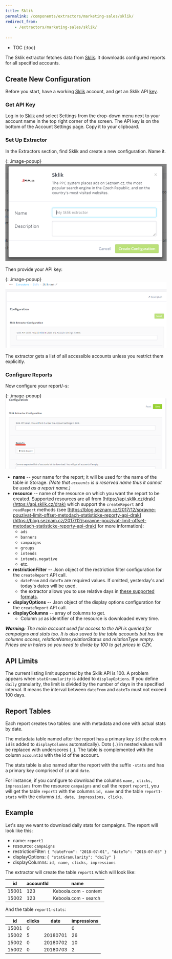 ```yaml
---
title: Sklik
permalink: /components/extractors/marketing-sales/sklik/
redirect_from:
    - /extractors/marketing-sales/sklik/

---
```


* TOC
{:toc}

The Sklik extractor fetches data from [Sklik](https://www.sklik.cz/). It downloads configured reports for all specified accounts.

## Create New Configuration
Before you start, have a working [Sklik](https://www.sklik.cz/) account,
and get an Sklik API [key](https://www.sklik.cz/generateToken).

### Get API Key
Log in to [Sklik](https://www.sklik.cz/) and select Settings from the drop-down menu next to your account name
in the top right corner of the screen. The API key is on the bottom of the Account Settings page. Copy it to your clipboard.

### Set Up Extractor
In the Extractors section, find Sklik and create a new configuration. Name it.

{: .image-popup}
![Sklik New Configuration](/components/extractors/marketing-sales/sklik/01-new-configuration.png)

Then provide your API key:

{: .image-popup}
![Sklik API Key](/components/extractors/marketing-sales/sklik/02-api-key.png)

The extractor gets a list of all accessible accounts unless you restrict them explicitly.

### Configure Reports
Now configure your report/-s:

{: .image-popup}
![Sklik Report](/components/extractors/marketing-sales/sklik/03-report.png)

- **name** -- your name for the report; it will be used for the name of the table in Storage. *(Note that `accounts` is a reserved name thus it cannot be used as a report name.)*
- **resource** -- name of the resource on which you want the report to be created. Supported resources are all from [https://api.sklik.cz/drak](https://api.sklik.cz/drak) which support the `createReport` and `readReport` methods (see [https://blog.seznam.cz/2017/12/spravne-pouzivat-limit-offset-metodach-statisticke-reporty-api-drak](https://blog.seznam.cz/2017/12/spravne-pouzivat-limit-offset-metodach-statisticke-reporty-api-drak) for more information):
  - `ads`
  - `banners`
  - `campaigns`
  - `groups`
  - `intends`
  - `intends.negative`
  - etc.
- **restrictionFilter** -- Json object of the restriction filter configuration for the `createReport` API call.
  - `dateFrom` and `dateTo` are required values. If omitted, yesterday's and today's dates will be used.
  - the extractor allows you to use relative days in [these supported formats](http://php.net/manual/en/datetime.formats.relative.php).
- **displayOptions** -- Json object of the display options configuration for the `createReport` API call.
- **displayColumns** -- array of columns to get.
  - Column `id` as identifier of the resource is downloaded every time.

***Warning:**
The main account used for access to the API is queried for campaigns and stats too. It is also saved to the table accounts
but has the columns access, relationName,relationStatus and relationType empty.
Prices are in halers so you need to divide by 100 to get prices in CZK.*

## API Limits
The current listing limit supported by the Sklik API is 100. A problem appears when `statGranularity` is added to `displayOptions`.
If you define `daily` granularity, the limit is divided by the number of days in the specified interval.
It means the interval between `dateFrom` and `dateTo` must not exceed 100 days.

## Report Tables

Each report creates two tables: one with metadata and one with actual stats by date.

The metadata table named after the report has a primary key `id` (the column `id` is added to `displayColumns` automatically). Dots (`.`) in nested values will be replaced with underscores (`_`). The table is complemented with the column `accountId` with the id of the account.

The stats table is also named after the report with the suffix `-stats` and has a primary key comprised of `id` and `date`.

For instance, if you configure to download the columns `name, clicks, impressions` from the resource `campaigns` and call the report `report1`, you will get the table `report1` with the columns `id, name` and the table `report1-stats` with the columns `id, date, impressions, clicks`.

## Example

Let's say we want to download daily stats for campaigns. The report will look like this:

- name: `report1`
- resource: `campaigns`
- restrictionFilter: `{ "dateFrom": "2018-07-01", "dateTo": "2018-07-03" }`
- displayOptions: `{ "statGranularity": "daily" }`
- displayColumns: `id, name, clicks, impressions`

The extractor will create the table `report1` which will look like:

|id|accountId|name|
|---|---|---|
|15001|123|Keboola.com - content|
|15002|123|Keboola.com - search|

And the table `report1-stats`:

|id|clicks|date|impressions|
|---|---|---|---|
|15001|0||0|
|15002|5|20180701|26|
|15002|0|20180702|10|
|15002|0|20180703|2|
